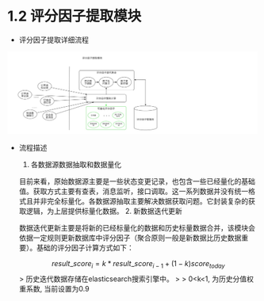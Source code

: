# 1.2 评分因子提取模块

* 评分因子提取详细流程

![评分因子提取详细流程图](imags/因子提取模块.jpg)

* 流程描述
  1. 各数据源数据抽取和数据量化
    
    目前来看，原始数据源主要是一些状态变更记录，也包含一些已经量化的基础值。获取方式主要有查表，消息监听，接口调取。这一系列数据并没有统一格式且并非完全标量化。各数据源抽取主要解决数据获取问题。它封装复杂的获取逻辑，为上层提供标量化数据。
  2. 新数据迭代更新

    数据迭代更新主要是将新的已经标量化的数据和历史标量数据合并，该模块会依据一定规则更新数据库中评分因子（聚合原则一般是新数据比历史数据重要）。基础的评分因子计算方式如下：
   
   $$result\_score_i = k*result\_score_{i-1} + (1-k)score_{today}$$
      > 历史迭代数据存储在elasticsearch搜索引擎中。
      > 
      > 0<k<1, 为历史分值权重系数, 当前设置为0.9
